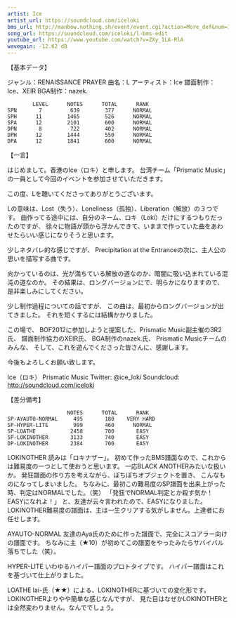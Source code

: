 ```yaml
---
artist: Ice
artist_url: https://soundcloud.com/iceloki
bms_url: http://manbow.nothing.sh/event/event.cgi?action=More_def&num=146&event=83
song_url: https://soundcloud.com/iceloki/l-bms-edit
youtube_url: https://www.youtube.com/watch?v=ZXy_1LA-RlA
wavegain: -12.62 dB
---
```


【基本データ】

ジャンル：RENAISSANCE PRAYER
曲名：L
アーティスト：Ice
譜面制作：Ice、XEIR
BGA制作：nazek.

```
        LEVEL      NOTES      TOTAL      RANK
SPN       7         639        377      NORMAL
SPH      11        1465        526      NORMAL
SPA      12        2101        600      NORMAL
DPN       8         722        402      NORMAL
DPH      12        1444        550      NORMAL
DPA      12        1841        600      NORMAL
```

【一言】

はじめまして。香港のIce（ロキ）と申します。
台湾チーム「Prismatic Music」の一員として今回のイベントを参加させていただきます。

この度、Lを聴いてくださってありがとうございます。

Lの意味は、Lost（失う）、Loneliness（孤独）、Liberation（解放）の３つです。
曲作ってる途中には、自分のネーム、ロキ（Loki）だけにするつもりだったのですが、
徐々に物語が頭から浮かんできて、いままで作っていた曲をあわせたらいい感じになりそうと思います。

少しネタバレ的な感じですが、
Precipitation at the Entranceの次に、主人公の思いを描写する曲です。

向かっているのは、光が満ちている解放の道なのか、暗闇に吸い込まれている混沌の道なのか。
その結果は、ロングバージョンにで、明らかになりますので、是非楽しみにしてください。

少し制作過程についての話ですが、
この曲は、最初からロングバージョンが出てきました。
それを短くするには結構かかりました。

この場で、
BOF2012に参加しようと提案した、Prismatic Music副主催の3R2氏、
譜面制作協力のXEIR氏、
BGA制作のnazek.氏、
Prismatic Musicチームのみんな、
そして、これを遊んでくださった皆さんに、感謝します。

今後もよろしくお願い致します。

Ice（ロキ）
Prismatic Music
Twitter: @ice_loki
Soundcloud: http://soundcloud.com/iceloki

【差分備考】

```
                   NOTES      TOTAL      RANK
SP-AYAUTO-NORMAL     495       180    VERY HARD
SP-HYPER-LITE        999       460      NORMAL
SP-LOATHE           2458       700       EASY
SP-LOKINOTHER       3133       740       EASY
DP-LOKINOTHER       2384       700       EASY
```

LOKINOTHER
読みは「ロキナザー」。
初めて作ったBMS譜面なので、これからは難易度の一つとして使おうと思います。
一応BLACK ANOTHERみたいな扱いか。
発狂譜面の作り方を考えながら、ぽちぽちオブジェクトを置き、
こんなものになってしまいました。
ちなみに、最初この難易度のSP譜面を出来上がった時、判定はNORMALでした。（笑）
「発狂でNORMAL判定とか殺す気か！EASYになれよ！」
と、友達が云々言われたので、EASYになりました。
LOKINOTHER難易度の譜面は、主は一生クリアする気がしません。上達者にお任せします。

AYAUTO-NORMAL
友達のAya氏のために作った譜面で、完全にスコアラー向けの譜面です。
ちなみに主（★10）が初めてこの譜面をやったみたらサバイバル落ちでした（笑）。

HYPER-LITE
いわゆるハイパー譜面のプロトタイプです。
ハイパー譜面はこれを基づいて仕上がりました。

LOATHE
lai-氏（★★）による、LOKINOTHERに基づいての変化形です。
LOKINOTHERよりやや簡単な感じなんですが、
見た目はなぜかLOKINOTHERとは全然変わりません。なんででしょう。
